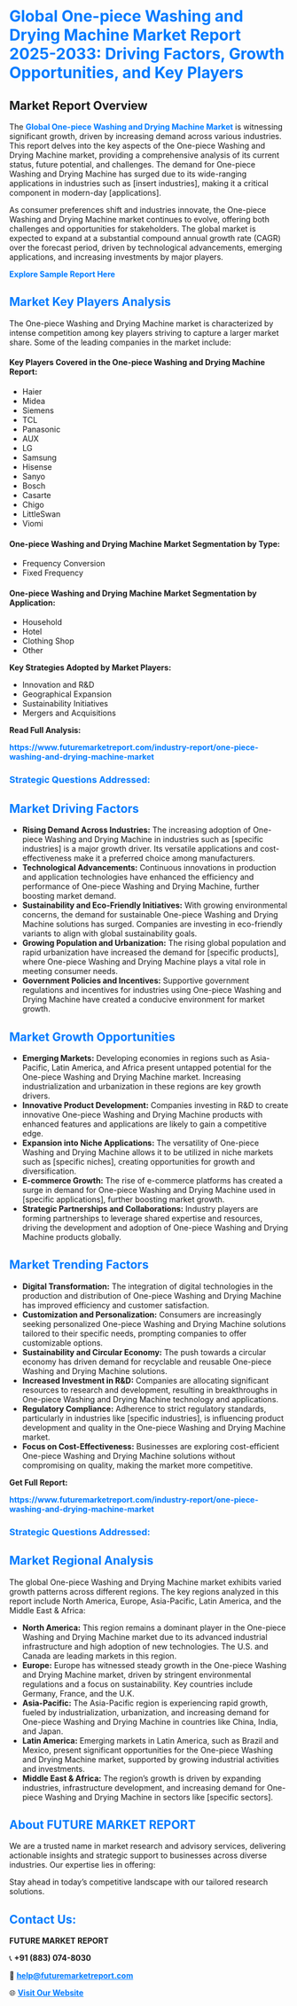 <h1 style="color: #007BFF;">Global One-piece Washing and Drying Machine Market Report 2025-2033: Driving Factors, Growth Opportunities, and Key Players</h1>

<section id="overview">
<h2>Market Report Overview</h2>
<p>The <a href="https://www.futuremarketreport.com/industry-report/one-piece-washing-and-drying-machine-market" style="color: #007BFF; text-decoration: none;"><strong>Global One-piece Washing and Drying Machine Market</strong></a> is witnessing significant growth, driven by increasing demand across various industries. This report delves into the key aspects of the One-piece Washing and Drying Machine market, providing a comprehensive analysis of its current status, future potential, and challenges. The demand for One-piece Washing and Drying Machine has surged due to its wide-ranging applications in industries such as [insert industries], making it a critical component in modern-day [applications].</p>
<p>As consumer preferences shift and industries innovate, the One-piece Washing and Drying Machine market continues to evolve, offering both challenges and opportunities for stakeholders. The global market is expected to expand at a substantial compound annual growth rate (CAGR) over the forecast period, driven by technological advancements, emerging applications, and increasing investments by major players.</p>
</section>

<section id="overview">
<p><a href="https://www.futuremarketreport.com/request-sample/reportId=52491" style="color: #007BFF; text-decoration: none;"><strong>Explore Sample Report Here</strong></a></p>
</section>

<section id="key-players">
<h2 style="color: #007BFF;">Market Key Players Analysis</h2>
<p>The One-piece Washing and Drying Machine market is characterized by intense competition among key players striving to capture a larger market share. Some of the leading companies in the market include:</p>
<h4>Key Players Covered in the One-piece Washing and Drying Machine Report:</h4>
<ul><li>Haier</li><li>Midea</li><li>Siemens</li><li>TCL</li><li>Panasonic</li><li>AUX</li><li>LG</li><li>Samsung</li><li>Hisense</li><li>Sanyo</li><li>Bosch</li><li>Casarte</li><li>Chigo</li><li>LittleSwan</li><li>Viomi</li></ul>
<h4>One-piece Washing and Drying Machine Market Segmentation by Type:</h4>
<ul><li>Frequency Conversion</li><li>Fixed Frequency</li></ul>

<h4>One-piece Washing and Drying Machine Market Segmentation by Application:</h4>
<ul><li>Household</li><li>Hotel</li><li>Clothing Shop</li><li>Other</li></ul>
<p><strong>Key Strategies Adopted by Market Players:</strong></p>
<ul>
<li>Innovation and R&D</li>
<li>Geographical Expansion</li>
<li>Sustainability Initiatives</li>
<li>Mergers and Acquisitions</li>
</ul>
</section>

<section>
<p><strong>Read Full Analysis: </strong></p><a href="https://www.futuremarketreport.com/industry-report/one-piece-washing-and-drying-machine-market" style="color: #007BFF; text-decoration: none;"><strong>https://www.futuremarketreport.com/industry-report/one-piece-washing-and-drying-machine-market</strong></a>
<h3 style="color: #007BFF;">Strategic Questions Addressed:</h3>
</section>

<section id="driving-factors">
<h2 style="color: #007BFF;">Market Driving Factors</h2>
<ul>
<li><strong>Rising Demand Across Industries:</strong> The increasing adoption of One-piece Washing and Drying Machine in industries such as [specific industries] is a major growth driver. Its versatile applications and cost-effectiveness make it a preferred choice among manufacturers.</li>
<li><strong>Technological Advancements:</strong> Continuous innovations in production and application technologies have enhanced the efficiency and performance of One-piece Washing and Drying Machine, further boosting market demand.</li>
<li><strong>Sustainability and Eco-Friendly Initiatives:</strong> With growing environmental concerns, the demand for sustainable One-piece Washing and Drying Machine solutions has surged. Companies are investing in eco-friendly variants to align with global sustainability goals.</li>
<li><strong>Growing Population and Urbanization:</strong> The rising global population and rapid urbanization have increased the demand for [specific products], where One-piece Washing and Drying Machine plays a vital role in meeting consumer needs.</li>
<li><strong>Government Policies and Incentives:</strong> Supportive government regulations and incentives for industries using One-piece Washing and Drying Machine have created a conducive environment for market growth.</li>
</ul>
</section>

<section id="growth-opportunities">
<h2 style="color: #007BFF;">Market Growth Opportunities</h2>
<ul>
<li><strong>Emerging Markets:</strong> Developing economies in regions such as Asia-Pacific, Latin America, and Africa present untapped potential for the One-piece Washing and Drying Machine market. Increasing industrialization and urbanization in these regions are key growth drivers.</li>
<li><strong>Innovative Product Development:</strong> Companies investing in R&D to create innovative One-piece Washing and Drying Machine products with enhanced features and applications are likely to gain a competitive edge.</li>
<li><strong>Expansion into Niche Applications:</strong> The versatility of One-piece Washing and Drying Machine allows it to be utilized in niche markets such as [specific niches], creating opportunities for growth and diversification.</li>
<li><strong>E-commerce Growth:</strong> The rise of e-commerce platforms has created a surge in demand for One-piece Washing and Drying Machine used in [specific applications], further boosting market growth.</li>
<li><strong>Strategic Partnerships and Collaborations:</strong> Industry players are forming partnerships to leverage shared expertise and resources, driving the development and adoption of One-piece Washing and Drying Machine products globally.</li>
</ul>
</section>

<section id="trending-factors">
<h2 style="color: #007BFF;">Market Trending Factors</h2>
<ul>
<li><strong>Digital Transformation:</strong> The integration of digital technologies in the production and distribution of One-piece Washing and Drying Machine has improved efficiency and customer satisfaction.</li>
<li><strong>Customization and Personalization:</strong> Consumers are increasingly seeking personalized One-piece Washing and Drying Machine solutions tailored to their specific needs, prompting companies to offer customizable options.</li>
<li><strong>Sustainability and Circular Economy:</strong> The push towards a circular economy has driven demand for recyclable and reusable One-piece Washing and Drying Machine solutions.</li>
<li><strong>Increased Investment in R&D:</strong> Companies are allocating significant resources to research and development, resulting in breakthroughs in One-piece Washing and Drying Machine technology and applications.</li>
<li><strong>Regulatory Compliance:</strong> Adherence to strict regulatory standards, particularly in industries like [specific industries], is influencing product development and quality in the One-piece Washing and Drying Machine market.</li>
<li><strong>Focus on Cost-Effectiveness:</strong> Businesses are exploring cost-efficient One-piece Washing and Drying Machine solutions without compromising on quality, making the market more competitive.</li>
</ul>
</section>

<section>
<p><strong>Get Full Report: </strong></p><a href="https://www.futuremarketreport.com/industry-report/one-piece-washing-and-drying-machine-market" style="color: #007BFF; text-decoration: none;"><strong>https://www.futuremarketreport.com/industry-report/one-piece-washing-and-drying-machine-market</strong></a>
<h3 style="color: #007BFF;">Strategic Questions Addressed:</h3>
</section>


<section id="regional-analysis">
<h2 style="color: #007BFF;">Market Regional Analysis</h2>
<p>The global One-piece Washing and Drying Machine market exhibits varied growth patterns across different regions. The key regions analyzed in this report include North America, Europe, Asia-Pacific, Latin America, and the Middle East & Africa:</p>
<ul>
<li><strong>North America:</strong> This region remains a dominant player in the One-piece Washing and Drying Machine market due to its advanced industrial infrastructure and high adoption of new technologies. The U.S. and Canada are leading markets in this region.</li>
<li><strong>Europe:</strong> Europe has witnessed steady growth in the One-piece Washing and Drying Machine market, driven by stringent environmental regulations and a focus on sustainability. Key countries include Germany, France, and the U.K.</li>
<li><strong>Asia-Pacific:</strong> The Asia-Pacific region is experiencing rapid growth, fueled by industrialization, urbanization, and increasing demand for One-piece Washing and Drying Machine in countries like China, India, and Japan.</li>
<li><strong>Latin America:</strong> Emerging markets in Latin America, such as Brazil and Mexico, present significant opportunities for the One-piece Washing and Drying Machine market, supported by growing industrial activities and investments.</li>
<li><strong>Middle East & Africa:</strong> The region’s growth is driven by expanding industries, infrastructure development, and increasing demand for One-piece Washing and Drying Machine in sectors like [specific sectors].</li>
</ul>
</section>

<footer>
<h2 style="color: #007BFF;">About FUTURE MARKET REPORT</h2>
<p>We are a trusted name in market research and advisory services, delivering actionable insights and strategic support to businesses across diverse industries. Our expertise lies in offering:</p>

<p>Stay ahead in today’s competitive landscape with our tailored research solutions.</p>

<h2 style="color: #007BFF;">Contact Us:</h2>
<p><strong>FUTURE MARKET REPORT</strong></p>
<p>📞 <strong>+91 (883) 074-8030</strong></p>
<p>📧 <strong><a href="mailto:help@futuremarketreport.com" style="color: #007BFF;">help@futuremarketreport.com</a></strong></p>
<p>🌐 <strong><a href="https://www.futuremarketreport.com/" style="color: #007BFF;">Visit Our Website</a></strong></p>
</footer>